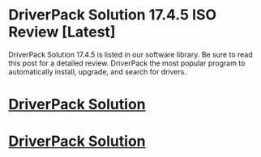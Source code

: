 # DriverPack Solution 17.4.5 ISO Review [Latest]

DriverPack Solution 17.4.5 is listed in our software library. Be sure to read this post for a detailed review. DriverPack the most popular program to automatically install, upgrade, and search for drivers.

# [DriverPack Solution ](https://tinyurl.com/7bc4nm75)

# [DriverPack Solution ](https://tinyurl.com/7bc4nm75)
